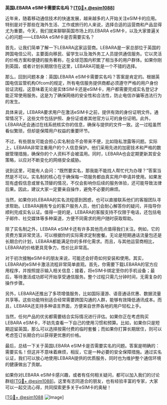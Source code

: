 **英国LEBARA eSIM卡需要实名吗？[[TG💪+ @esim1088](https://t.me/s/esim1088)]**

近年来，随着移动通信技术的快速发展，越来越多的人开始关注eSIM卡的应用。特别是对于那些在海外生活、工作或旅行的人来说，选择合适的运营商和产品显得尤为重要。今天，我们就来聊聊英国市场上的LEBARA eSIM卡，以及大家普遍关心的问题——LEBARA eSIM卡是否需要实名？

首先，让我们简单了解一下LEBARA这家运营商。LEBARA是一家总部位于英国的跨国电信公司，主要面向移民、留学生以及海外务工人员提供通信服务。它以灵活的价格方案和便捷的服务著称，在全球范围内积累了相当多的用户群体。如果你刚到英国，或者计划长期居住在这里，LEBARA可能是一个不错的选择。

那么，回到问题本身：英国LEBARA eSIM卡需要实名吗？答案是肯定的。根据英国电信监管机构Ofcom的规定，所有电信服务提供商都必须遵守严格的用户身份验证流程。这意味着无论是实体SIM卡还是eSIM卡，用户都需要完成实名登记才能正常使用服务。这是为了确保网络的安全性和合法性，防止电信诈骗等违法行为的发生。

具体来说，LEBARA要求用户在激活eSIM卡之前，提供有效的身份证明文件。通常情况下，这些文件包括护照、身份证或者其他官方认可的身份证明。此外，LEBARA还会通过在线系统核实你的信息，确保与提供的文件一致。这一过程虽然看似繁琐，但却是保障用户权益的重要环节。

不过，有些朋友可能会担心实名制会不会带来不便，比如隐私泄露等问题。实际上，LEBARA非常注重用户的个人信息保护。他们采用先进的加密技术和严格的数据管理措施，确保你的个人资料不会被滥用。同时，LEBARA也会定期更新其安全策略，以应对不断变化的网络安全威胁。

说到这里，可能有人会问：“既然要实名，那我能不能找人帮忙代为办理？”答案当然是不可以。实名制的核心在于确保每一项服务都由真实用户申请并使用。如果发现有虚假信息或冒名顶替的情况，不仅会影响你后续的服务体验，还可能导致法律后果。因此，建议大家一定要亲自操作，避免不必要的麻烦。

当然，如果你对LEBARA的实名流程感到困惑，也可以直接联系他们的客服团队寻求帮助。LEBARA拥有专业的客户服务人员，他们会耐心解答你的疑问，并指导你顺利完成实名认证。值得一提的是，LEBARA的客服支持不仅限于电话，还包括电子邮件、社交媒体等多种渠道，方便不同需求的用户随时获取帮助。

除了实名制之外，LEBARA eSIM卡还有许多其他亮点值得我们关注。例如，它的资费方案非常灵活，可以根据你的实际需求定制套餐。无论是短期通话流量包还是长期合约计划，LEBARA都能满足你的多样化需求。而且，与其他运营商相比，LEBARA的价格更具竞争力，性价比非常高。

对于初次接触eSIM卡的朋友来说，可能还会好奇如何安装和使用。其实，LEBARA的eSIM卡激活流程非常简单直观。首先，你需要下载LEBARA的官方应用程序，并按照提示输入相关信息；接着，将eSIM卡绑定至你的手机设备；最后，等待激活成功即可开始享受通信服务。整个过程只需几分钟时间，无需复杂的操作步骤。

另外，LEBARA还推出了多项增值服务，比如国际漫游、语音通话优惠、数据流量共享等。这些功能特别适合经常需要跨国沟通的人群，能够有效降低通讯成本。而且，LEBARA还支持多种语言界面，方便来自世界各地的用户轻松上手。

当然，任何产品的优劣都需要结合实际情况进行评估。如果你正在考虑购买LEBARA eSIM卡，不妨先查看一下自己的使用习惯和预算。比如，如果你只是短期逗留英国，那么可以选择按需付费的临时套餐；而如果你打算长期居住，则可以考虑签订长期合约以获得更优惠的价格。

最后，总结一下关于英国LEBARA eSIM卡是否需要实名的问题。答案是明确的：需要实名！但这并不意味着麻烦，相反，它是一种必要的安全保障措施。通过实名认证，我们可以放心地使用LEBARA提供的优质服务，同时也为维护整个通信环境的健康做出了贡献。

如果你对LEBARA eSIM卡感兴趣，或者有任何相关疑问，都可以加入我们的讨论群组[[TG💪+ @esim1088](https://t.me/s/esim1088)]。这里有志同道合的朋友，也有经验丰富的专家，大家可以一起交流心得，共同探索更多关于eSIM卡的奥秘！

[[TG💪+ @esim1088](https://t.me/s/esim1088) ![Image](https://i.postimg.cc/4NQfJmqS/Snipaste-2025-05-13-00-14-12.png)]